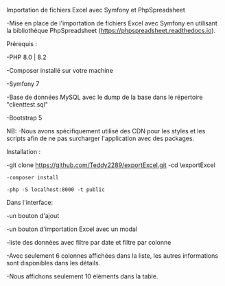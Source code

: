 
Importation de fichiers Excel avec Symfony et PhpSpreadsheet

 -Mise en place de l'importation de fichiers Excel avec Symfony en utilisant la bibliothèque PhpSpreadsheet (https://phpspreadsheet.readthedocs.io).

Prérequis :

-PHP 8.0 | 8.2

-Composer installé sur votre machine

-Symfony 7

-Base de données MySQL avec le dump de la base dans le répertoire "clienttest.sql"

-Bootstrap 5

 NB:
 -Nous avons spécifiquement utilisé des CDN pour les styles et les scripts afin de ne pas surcharger l'application avec des packages.

Installation :

-git clone https://github.com/Teddy2289/exportExcel.git
-cd \exportExcel

    -composer install
    
    -php -S localhost:8000 -t public

Dans l'interface:

  -un bouton d'ajout

  -un bouton d'importation Excel avec un modal

  -liste des données avec filtre par date et filtre par colonne

  -Avec seulement 6 colonnes affichées dans la liste, les autres informations sont disponibles dans les détails.

  -Nous affichons seulement 10 éléments dans la table.
